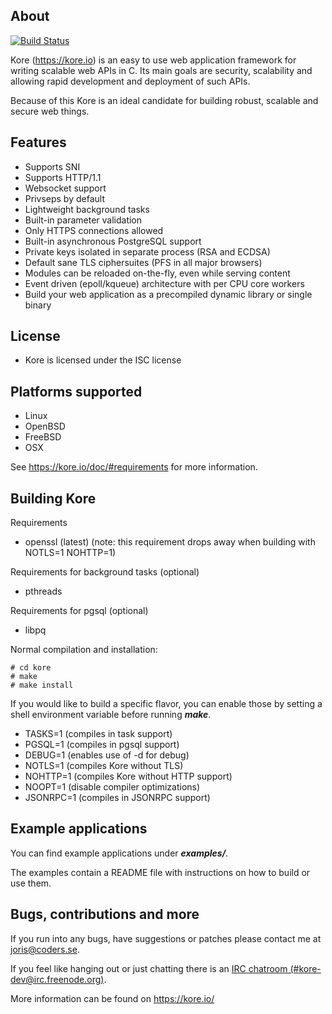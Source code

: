 About
-----
[![Build Status](https://travis-ci.org/jorisvink/kore.svg?branch=master)](https://travis-ci.org/jorisvink/kore)

Kore (https://kore.io) is an easy to use web application framework for
writing scalable web APIs in C. Its main goals are security, scalability
and allowing rapid development and deployment of such APIs.

Because of this Kore is an ideal candidate for building robust, scalable and secure web things.

Features
--------
* Supports SNI
* Supports HTTP/1.1
* Websocket support
* Privseps by default
* Lightweight background tasks
* Built-in parameter validation
* Only HTTPS connections allowed
* Built-in asynchronous PostgreSQL support
* Private keys isolated in separate process (RSA and ECDSA)
* Default sane TLS ciphersuites (PFS in all major browsers)
* Modules can be reloaded on-the-fly, even while serving content
* Event driven (epoll/kqueue) architecture with per CPU core workers
* Build your web application as a precompiled dynamic library or single binary

License
-------
* Kore is licensed under the ISC license

Platforms supported
-------------------
* Linux
* OpenBSD
* FreeBSD
* OSX

See https://kore.io/doc/#requirements for more information.

Building Kore
-------------

Requirements
* openssl (latest)
  (note: this requirement drops away when building with NOTLS=1 NOHTTP=1)

Requirements for background tasks (optional)
* pthreads

Requirements for pgsql (optional)
* libpq

Normal compilation and installation:

```
# cd kore
# make
# make install
```

If you would like to build a specific flavor, you can enable
those by setting a shell environment variable before running **_make_**.

* TASKS=1 (compiles in task support)
* PGSQL=1 (compiles in pgsql support)
* DEBUG=1 (enables use of -d for debug)
* NOTLS=1 (compiles Kore without TLS)
* NOHTTP=1 (compiles Kore without HTTP support)
* NOOPT=1 (disable compiler optimizations)
* JSONRPC=1 (compiles in JSONRPC support)

Example applications
-----------------

You can find example applications under **_examples/_**.

The examples contain a README file with instructions on how
to build or use them.

Bugs, contributions and more
----------------------------

If you run into any bugs, have suggestions or patches please
contact me at joris@coders.se.

If you feel like hanging out or just chatting there is an [IRC chatroom (#kore-dev@irc.freenode.org)](https://webchat.freenode.net?channels=kore-dev).

More information can be found on https://kore.io/
